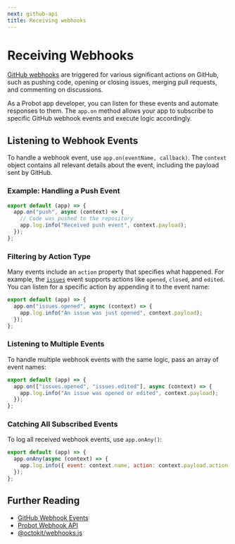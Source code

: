 ```yaml
---
next: github-api
title: Receiving webhooks
---
```


# Receiving Webhooks

[GitHub webhooks](https://docs.github.com/en/developers/webhooks-and-events/about-webhooks) are triggered for various significant actions on GitHub, such as pushing code, opening or closing issues, merging pull requests, and commenting on discussions.

As a Probot app developer, you can listen for these events and automate responses to them. The `app.on` method allows your app to subscribe to specific GitHub webhook events and execute logic accordingly.

## Listening to Webhook Events

To handle a webhook event, use `app.on(eventName, callback)`. The `context` object contains all relevant details about the event, including the payload sent by GitHub.

### Example: Handling a Push Event

```js
export default (app) => {
  app.on("push", async (context) => {
    // Code was pushed to the repository
    app.log.info("Received push event", context.payload);
  });
};
```

### Filtering by Action Type

Many events include an `action` property that specifies what happened. For example, the [`issues`](https://docs.github.com/en/developers/webhooks-and-events/webhook-events-and-payloads#issues) event supports actions like `opened`, `closed`, and `edited`. You can listen for a specific action by appending it to the event name:

```js
export default (app) => {
  app.on("issues.opened", async (context) => {
    app.log.info("An issue was just opened", context.payload);
  });
};
```

### Listening to Multiple Events

To handle multiple webhook events with the same logic, pass an array of event names:

```js
export default (app) => {
  app.on(["issues.opened", "issues.edited"], async (context) => {
    app.log.info("An issue was opened or edited", context.payload);
  });
};
```

### Catching All Subscribed Events

To log all received webhook events, use `app.onAny()`:

```js
export default (app) => {
  app.onAny(async (context) => {
    app.log.info({ event: context.name, action: context.payload.action });
  });
};
```


## Further Reading

- [GitHub Webhook Events](https://docs.github.com/en/developers/webhooks-and-events)
- [Probot Webhook API](https://probot.github.io/docs/webhooks/)
- [@octokit/webhooks.js](https://github.com/octokit/webhooks.js/#webhook-events)
